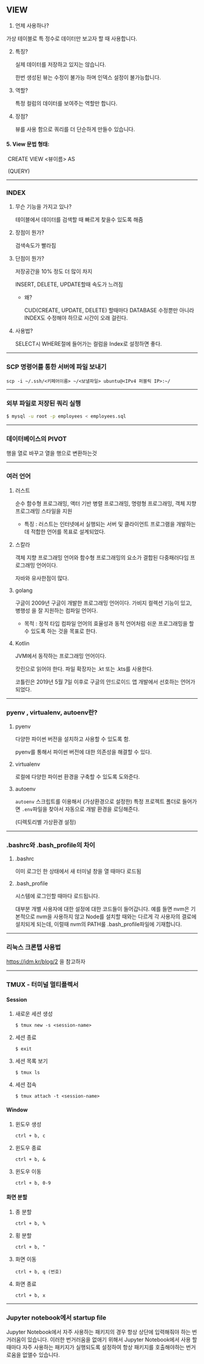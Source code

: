 ## VIEW

1.  언제 사용하나?

   가상 테이블로 특 정수로 데이터만 보고자 할 때 사용합니다.

2. 특징?

   실제 데이터를 저장하고 있지는 않습니다.

   한번 생성된 뷰는 수정이 불가능 하며 인덱스 설정이 불가능합니다.

3. 역할?

   특정 컬럼의 데이터를 보여주는 역할만 합니다.

4. 장점?

   뷰를 사용 함으로 쿼리를 더 단순하게 만들수 있습니다.

####   5. View 문법 형태: 

​		CREATE VIEW <뷰이름> AS

​		(QUERY)

---

### INDEX

1. 무슨 기능을 가지고 있나?

   테이블에서 데이터를 검색할 때 빠르게 찾을수 있도록 해줌

2. 장점이 뭔가?

   검색속도가 빨라짐

3. 단점이 뭔가?

   저장공간을 10% 정도 더 많이 차지

   INSERT, DELETE, UPDATE할때 속도가 느려짐

   - 왜?

     CUD(CREATE, UPDATE, DELETE) 할때마다 DATABASE 수정뿐만 아니라 INDEX도 수정해야 하므로 시간이 오래 걸린다.

4. 사용법?

   SELECT시 WHERE절에 들어가는 컬럼을 Index로 설정하면 좋다.

---

### SCP 명령어를 통한 서버에 파일 보내기

```
scp -i ~/.ssh/<키페어이름> ~/<보낼파일> ubuntu@<IPv4 퍼블릭 IP>:~/
```

---

### 외부 파일로 저장된 쿼리 실행

```bash
$ mysql -u root -p employees < employees.sql
```

---

### 데이터베이스의 PIVOT

행을 열로 바꾸고 열을 행으로 변환하는것

---

### 여러 언어

1. 러스트

   순수 함수형 프로그래밍, 액터 기반 병렬 프로그래밍, 명령형 프로그래밍, 객체 지향 프로그래밍 스타일을 지원

   

   - 특징 : 러스트는 인터넷에서 실행되는 서버 및 클라이언트 프로그램을 개발하는데 적합한 언어를 목표로 설계되었다. 

     

2. 스칼라

   객체 지향 프로그래밍 언어와 함수형 프로그래밍의 요소가 결합된 다중패러다임 프로그래밍 언어이다.

   자바와 유사한점이 많다.



3. golang

   구글이 2009년 구글이 개발한 프로그래밍 언어이다. 가비지 컬렉션 기능이 있고, 병행성 을 잘 지원하는 컴파일 언어다.

   - 목적 : 정적 타입 컴파일 언어의 효율성과 동적 언어처럼 쉬운 프로그래밍을 할 수 있도록 하는 것을 목표로 한다. 



4. Kotlin

   JVM에서 동작하는 프로그래밍 언어이다.

   캇린으로 읽어야 한다. 파일 확장자는 .kt 또는 .kts를 사용한다.

   코틀린은 2019년 5월 7일 이후로 구글의 안드로이드 앱 개발에서 선호하는 언어가 되었다.

---

### pyenv , virtualenv, autoenv란?

1. pyenv 

   다양한 파이썬 버전을 설치하고 사용할 수 있도록 함.

   pyenv를 통해서 파이썬 버전에 대한 의존성을 해결할 수 있다.

   

2. virtualenv

   로컬에 다양한 파이썬 환경을 구축할 수 있도록 도와준다.

   

3. autoenv 

   `autoenv` 스크립트를 이용해서 (가상환경으로 설정한) 특정 프로젝트 폴더로 들어가면 `.env`파일을 찾아서 자동으로 개발 환경을 로딩해준다. 

   (디렉토리별 가상환경 설정)

---

### .bashrc와 .bash_profile의 차이

1. .bashrc

   이미 로그인 한 상태에서 새 터미널 창을 열 때마다 로드됨

2. .bash_profile

   시스템에 로그인할 때마다 로드됩니다. 

   대부분 개별 사용자에 대한 설정에 대한 코드들이 들어갑니다. 예를 들면 nvm은 기본적으로 nvm을 사용하지 않고 Node를 설치할 때와는 다르게 각 사용자의 결로에 설치되게 되는데, 이럴때 nvm의 PATH룰 .bash_profile파일에 기재합니다.

---

### 리눅스 크론탭 사용법

https://jdm.kr/blog/2 을 참고하자

---

### TMUX - 터미널 멀티플렉서

#### Session

1. 새로운 세션 생성

   ```
   $ tmux new -s <session-name>
   ```

2. 세션 종료

   ```
   $ exit
   ```

3. 세션 목록 보기

   ```
   $ tmux ls
   ```

4. 세션 접속

   ```
   $ tmux attach -t <session-name>
   ```

#### Window

1. 윈도우 생성

   ```
   ctrl + b, c
   ```

2. 윈도우 종료

   ```
   ctrl + b, &
   ```

3. 윈도우 이동

   ```
   ctrl + b, 0-9
   ```

#### 화면 분할

1. 종 분할

   ```
   ctrl + b, %
   ```

2. 횡 분할

   ```
   ctrl + b, "
   ```

3. 화면 이동

   ```
   ctrl + b, q (번호)
   ```

4. 화면 종료

   ```
   ctrl + b, x
   ```

---

### Jupyter notebook에서 startup file

Jupyter Notebook에서 자주 사용하는 패키지의 경우 항상 상단에 입력해줘야 하는 번거러움이 있습니다. 이러한 번거러움을 없애기 위해서 Jupyter Notebook에서 사용 할때마다 자주 사용하는 패키지가 실행되도록 설정하여 항상 패키지를 호출해야하는 번거로움을 없앨수 있습니다.

